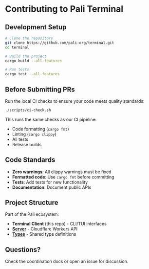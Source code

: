 # Contributing to Pali Terminal

## Development Setup

```bash
# Clone the repository
git clone https://github.com/pali-org/terminal.git
cd terminal

# Build the project
cargo build --all-features

# Run tests
cargo test --all-features
```

## Before Submitting PRs

Run the local CI checks to ensure your code meets quality standards:

```bash
./scripts/ci-check.sh
```

This runs the same checks as our CI pipeline:
- Code formatting (`cargo fmt`)
- Linting (`cargo clippy`)
- All tests
- Release builds

## Code Standards

- **Zero warnings**: All clippy warnings must be fixed
- **Formatted code**: Use `cargo fmt` before committing
- **Tests**: Add tests for new functionality
- **Documentation**: Document public APIs

## Project Structure

Part of the Pali ecosystem:
- **Terminal Client** (this repo) - CLI/TUI interfaces
- **[Server](https://github.com/pali-org/server)** - Cloudflare Workers API
- **[Types](https://github.com/pali-org/types)** - Shared type definitions

## Questions?

Check the coordination docs or open an issue for discussion.
